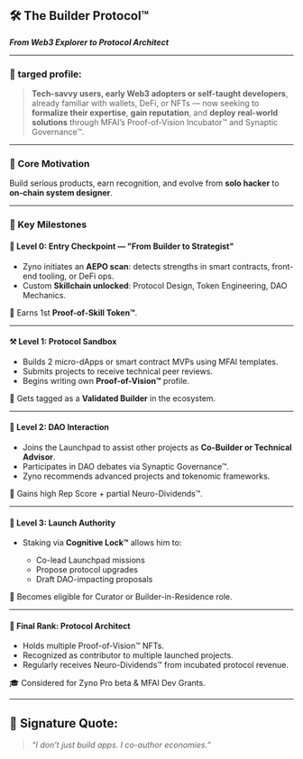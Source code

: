 ## 🛠️ **The Builder Protocol™**

**_From Web3 Explorer to Protocol Architect_**

---

### 🔎 **targed profile:**

> **Tech-savvy users, early Web3 adopters or self-taught developers**, already familiar with wallets, DeFi, or NFTs — now seeking to **formalize their expertise**, **gain reputation**, and **deploy real-world solutions** through MFAI’s Proof-of-Vision Incubator™ and Synaptic Governance™.

---

### 🧬 Core Motivation

Build serious products, earn recognition, and evolve from **solo hacker** to **on-chain system designer**.

---

### 🧠 Key Milestones

#### 🧩 **Level 0: Entry Checkpoint — "From Builder to Strategist"**

- Zyno initiates an **AEPO scan**: detects strengths in smart contracts, front-end tooling, or DeFi ops.
- Custom **Skillchain unlocked**: Protocol Design, Token Engineering, DAO Mechanics.

🎁 Earns 1st **Proof-of-Skill Token™**.

---

#### ⚒️ **Level 1: Protocol Sandbox**

- Builds 2 micro-dApps or smart contract MVPs using MFAI templates.
- Submits projects to receive technical peer reviews.
- Begins writing own **Proof-of-Vision™** profile.

🎁 Gets tagged as a **Validated Builder** in the ecosystem.

---

#### 🧠 **Level 2: DAO Interaction**

- Joins the Launchpad to assist other projects as **Co-Builder or Technical Advisor**.
- Participates in DAO debates via Synaptic Governance™.
- Zyno recommends advanced projects and tokenomic frameworks.

🎁 Gains high Rep Score + partial Neuro-Dividends™.

---

#### 🧭 **Level 3: Launch Authority**

- Staking via **Cognitive Lock™** allows him to:

  - Co-lead Launchpad missions
  - Propose protocol upgrades
  - Draft DAO-impacting proposals

🎁 Becomes eligible for Curator or Builder-in-Residence role.

---

#### 👑 **Final Rank: Protocol Architect**

- Holds multiple Proof-of-Vision™ NFTs.
- Recognized as contributor to multiple launched projects.
- Regularly receives Neuro-Dividends™ from incubated protocol revenue.

🎓 Considered for Zyno Pro beta & MFAI Dev Grants.

---

## 🧠 Signature Quote:

> _“I don’t just build apps. I co-author economies.”_
